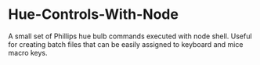 # Hue-Controls-With-Node
A small set of Phillips hue bulb commands executed with node shell. Useful for creating batch files that can be easily assigned to keyboard and mice macro keys. 

